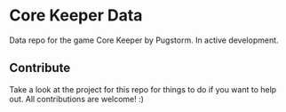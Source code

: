 # Core Keeper Data
Data repo for the game Core Keeper by Pugstorm. In active development.

## Contribute
Take a look at the project for this repo for things to do if you want to help out. All contributions are welcome! :)
